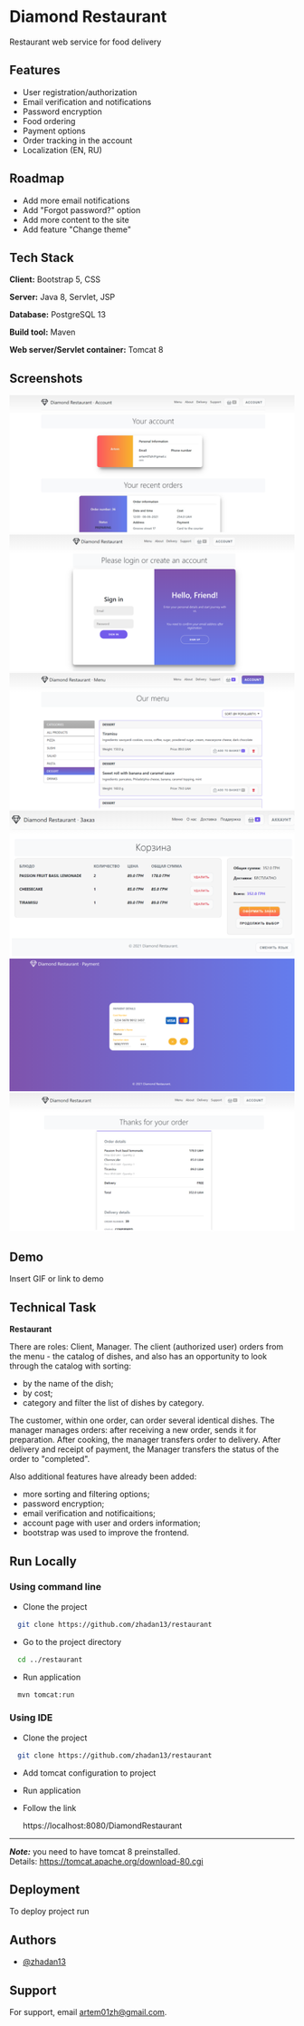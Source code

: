 # Diamond Restaurant

Restaurant web service for food delivery

## Features

- User registration/authorization
- Email verification and notifications
- Password encryption
- Food ordering
- Payment options
- Order tracking in the account
- Localization (EN, RU)

## Roadmap

- Add more email notifications
- Add "Forgot password?" option
- Add more content to the site
- Add feature "Change theme"

## Tech Stack

**Client:** Bootstrap 5, CSS

**Server:** Java 8, Servlet, JSP

**Database:** PostgreSQL 13

**Build tool:** Maven

**Web server/Servlet container:** Tomcat 8

## Screenshots

![Account page](/demo/account_screenshot.jpg?raw=true "Account page")
![Login page](/demo/login_screenshot.png?raw=true "Login page")
![Menu page](/demo/menu_screenshot.png?raw=true "Menu page")
![Bucket page](/demo/cart_screenshot.png?raw=true "Bucket page")
![Payment page](/demo/payment_screenshot.png?raw=true "Payment page")
![Order page](/demo/order_screenshot.png?raw=true "Order page")

## Demo

Insert GIF or link to demo

## Technical Task

**Restaurant**

There are roles: Client, Manager. The client (authorized user) orders from the menu - the catalog of dishes, and also
has an opportunity to look through the catalog with sorting:

- by the name of the dish;
- by cost;
- category and filter the list of dishes by category.

The customer, within one order, can order several identical dishes. The manager manages orders: after receiving a new
order, sends it for preparation. After cooking, the manager transfers order to delivery. After delivery and receipt of
payment, the Manager transfers the status of the order to "completed".

Also additional features have already been added:

- more sorting and filtering options;
- password encryption;
- email verification and notificaitions;
- account page with user and orders information;
- bootstrap was used to improve the frontend.

## Run Locally

### Using command line

- Clone the project

```bash
  git clone https://github.com/zhadan13/restaurant
```

- Go to the project directory

```bash
  cd ../restaurant
```

- Run application

```bash
  mvn tomcat:run
```

### Using IDE

- Clone the project

```bash
  git clone https://github.com/zhadan13/restaurant
```

- Add tomcat configuration to project

- Run application

- Follow the link

  https://localhost:8080/DiamondRestaurant

---

***Note:*** you need to have tomcat 8 preinstalled.  
Details: https://tomcat.apache.org/download-80.cgi

## Deployment

To deploy project run

## Authors

- [@zhadan13](https://www.github.com/zhadan13)

## Support

For support, email artem01zh@gmail.com.
